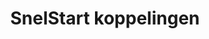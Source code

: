 ---
title: SnelStart koppelingen
key: snelstart
image: /images/@stock/Logos/snelstart-koppelingen.png
link_to: /koppelingen/snelstart
klass: boekhoud
layout: koppelingen
referral-url: https://www.snelstart.nl/gratis-proberen?utm_source=boekhoudkoppelingen&utm_medium=cta&utm_campaign=partner&utm_term=boekhoudkoppelingen 

excerpt: Met onze SnelStart boekhoudkoppelingen is je administratie altijd op orde. Probeer nu! Bespaar veel tijd met een SnelStart koppeling en andere API koppelingen.
---
